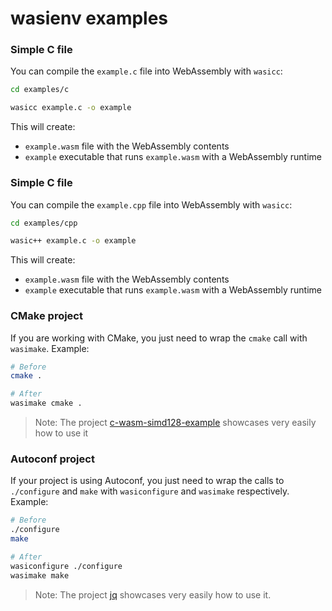 # wasienv examples

### Simple C file

You can compile the `example.c` file into WebAssembly with `wasicc`:

```bash
cd examples/c

wasicc example.c -o example
```

This will create:
* `example.wasm` file with the WebAssembly contents
* `example` executable that runs `example.wasm` with a WebAssembly runtime

### Simple C file

You can compile the `example.cpp` file into WebAssembly with `wasicc`:

```bash
cd examples/cpp

wasic++ example.c -o example
```

This will create:
* `example.wasm` file with the WebAssembly contents
* `example` executable that runs `example.wasm` with a WebAssembly runtime

### CMake project

If you are working with CMake, you just need to wrap the `cmake` call with `wasimake`.
Example:

```bash
# Before
cmake .

# After
wasimake cmake .
```

> Note: The project [c-wasm-simd128-example](https://github.com/wasmerio/c-wasm-simd128-example) showcases very easily how to use it

### Autoconf project

If your project is using Autoconf, you just need to wrap the calls to `./configure` and `make` with `wasiconfigure` and `wasimake` respectively. Example:

```bash
# Before
./configure
make

# After
wasiconfigure ./configure
wasimake make
```

> Note: The project [jq](https://github.com/wapm-packages/jq) showcases very easily how to use it.

